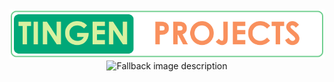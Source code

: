 <div align="center">

  <picture>
    <source media="(prefers-color-scheme: dark)" srcset="/logos/tngnproj-dark-800x125.png">
    <source media="(prefers-color-scheme: light)" srcset="/logos/tngnproj-light-800x125.png">
    <img alt="Fallback image description" src="/logos/tngnproj-light-800x125.png">
  </picture>

  <picture>
    <source media="(prefers-color-scheme: dark)" srcset="/logos/tngnwsvc-dark-800x125.png">
    <source media="(prefers-color-scheme: light)" srcset="/logos/tngnnwsvc-light-800x125.png">
    <img alt="Fallback image description" src="/logos/tngnnwsvc-light-800x125.png">
  </picture>


</div>

